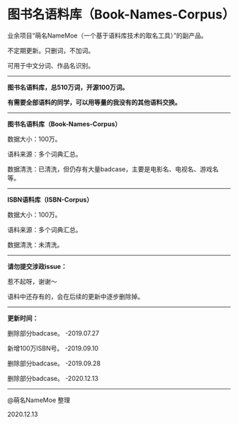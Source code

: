 # 图书名语料库（Book-Names-Corpus）
业余项目“萌名NameMoe（一个基于语料库技术的取名工具）”的副产品。

不定期更新。只删词，不加词。

可用于中文分词、作品名识别。

---

<strong>图书名语料库，总510万词，开源100万词。</strong>

<strong>有需要全部语料的同学，可以用等量的我没有的其他语料交换。</strong>

---

<strong>图书名语料库（Book-Names-Corpus）</strong>

数据大小：100万。

语料来源：多个词典汇总。

数据清洗：已清洗，但仍存有大量badcase，主要是电影名、电视名、游戏名等。

---

<strong>ISBN语料库（ISBN-Corpus）</strong>

数据大小：100万。

语料来源：多个词典汇总。

数据清洗：未清洗。

---

<strong>请勿提交涉政issue：</strong>

惹不起呀，谢谢～

语料中还存有的，会在后续的更新中逐步删除掉。

---

<strong>更新时间：</strong>

删除部分badcase。 -2019.07.27

新增100万ISBN号。 -2019.09.10

删除部分badcase。 -2019.09.28

删除部分badcase。 -2020.12.13

---

@萌名NameMoe 整理

2020.12.13
